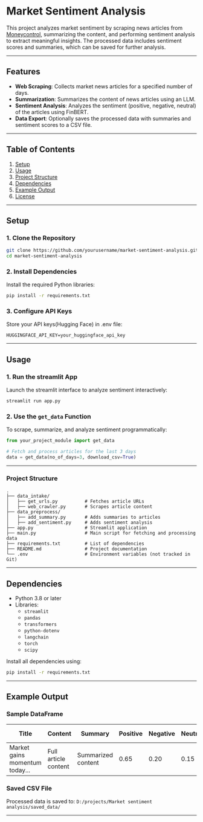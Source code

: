 # Market Sentiment Analysis

This project analyzes market sentiment by scraping news articles from [Moneycontrol](https://www.moneycontrol.com), summarizing the content, and performing sentiment analysis to extract meaningful insights. The processed data includes sentiment scores and summaries, which can be saved for further analysis.

---

## Features

- **Web Scraping**: Collects market news articles for a specified number of days.
- **Summarization**: Summarizes the content of news articles using an LLM.
- **Sentiment Analysis**: Analyzes the sentiment (positive, negative, neutral) of the articles using FinBERT.
- **Data Export**: Optionally saves the processed data with summaries and sentiment scores to a CSV file.

---

## Table of Contents

1. [Setup](#setup)
2. [Usage](#usage)
3. [Project Structure](#project-structure)
4. [Dependencies](#dependencies)
5. [Example Output](#example-output)
6. [License](#license)

---

## Setup

### 1. Clone the Repository
```bash
git clone https://github.com/yourusername/market-sentiment-analysis.git
cd market-sentiment-analysis
```
### 2. Install Dependencies
Install the required Python libraries:

```bash
pip install -r requirements.txt
```

### 3. Configure API Keys
Store your API keys(Hugging Face) in .env file:

```plaintext
HUGGINGFACE_API_KEY=your_huggingface_api_key
```
---

## Usage

### 1. Run the streamlit App
Launch the streamlit interface to analyze sentiment interactively:

```bash
streamlit run app.py
```
### 2. Use the ```get_data``` Function
To scrape, summarize, and analyze sentiment programmatically:

```python
from your_project_module import get_data

# Fetch and process articles for the last 3 days
data = get_data(no_of_days=3, download_csv=True)
```
---

### Project Structure
```plaintext
.
├── data_intake/
│   ├── get_urls.py          # Fetches article URLs
│   ├── web_crawler.py       # Scrapes article content
├── data_preprocess/
│   ├── add_summary.py       # Adds summaries to articles
│   ├── add_sentiment.py     # Adds sentiment analysis
├── app.py                   # Streamlit application
├── main.py                  # Main script for fetching and processing data
├── requirements.txt         # List of dependencies
├── README.md                # Project documentation
└── .env                     # Environment variables (not tracked in Git)

```
---
## Dependencies

- Python 3.8 or later
- Libraries:
  - `streamlit`
  - `pandas`
  - `transformers`
  - `python-dotenv`
  - `langchain`
  - `torch`
  - `scipy`

Install all dependencies using:
```bash
pip install -r requirements.txt
```
---
## Example Output

### Sample DataFrame

| Title                          | Content               | Summary             | Positive | Negative | Neutral | Predicted Label | Score |
|--------------------------------|-----------------------|---------------------|----------|----------|---------|-----------------|-------|
| Market gains momentum today... | Full article content  | Summarized content  | 0.65     | 0.20     | 0.15    | Positive        | 0.45  |

### Saved CSV File
Processed data is saved to: `D:/projects/Market sentiment analysis/saved_data/`

---